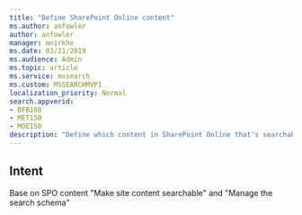 ```yaml
---
title: "Define SharePoint Online content"
ms.author: anfowler
author: anfowler
manager: mnirkhe
ms.date: 03/21/2019
ms.audience: Admin
ms.topic: article
ms.service: mssearch
ms.custom: MSSEARCHMVP1
localization_priority: Normal
search.appverid:
- BFB160
- MET150
- MOE150
description: "Define which content in SharePoint Online that's searchable, including how to manage your search schema."
---
```


## Intent
Base on SPO content "Make site content searchable" and "Manage the search schema"